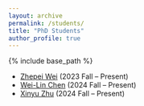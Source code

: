 ```yaml
---
layout: archive
permalink: /students/
title: "PhD Students"
author_profile: true
---
```


{% include base_path %}

* [Zhepei Wei](https://www.cs.virginia.edu/~tqf5qb/) (2023 Fall – Present)
* [Wei-Lin Chen](https://wlchen0206.github.io/) (2024 Fall – Present)
* [Xinyu Zhu](https://zhuxinyu.top/) (2024 Fall – Present)
